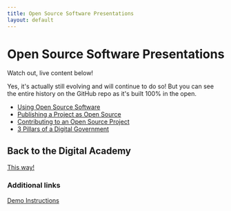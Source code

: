 ```yaml
---
title: Open Source Software Presentations
layout: default
---
```

<!--markdownlint-disable MD025-->
# Open Source Software Presentations
<!--markdownlint-enable MD025-->

Watch out, live content below!

Yes, it's actually still evolving and will continue to do so!
But you can see the entire history on the GitHub repo as it's built 100% in the open.

* [Using Open Source Software](using/index.html)
* [Publishing a Project as Open Source](publishing/index.html)
* [Contributing to an Open Source Project](contributions/index.html)
* [3 Pillars of a Digital Government](3-pillars/index.html)

## Back to the Digital Academy

[This way!](https://github.com/CSPS-EFPC-DAAN/DevOps)

### Additional links

[Demo Instructions](instructions.html)
